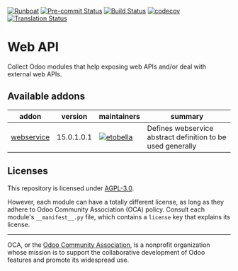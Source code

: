 
[![Runboat](https://img.shields.io/badge/runboat-Try%20me-875A7B.png)](https://runboat.odoo-community.org/builds?repo=OCA/web-api&target_branch=15.0)
[![Pre-commit Status](https://github.com/OCA/web-api/actions/workflows/pre-commit.yml/badge.svg?branch=15.0)](https://github.com/OCA/web-api/actions/workflows/pre-commit.yml?query=branch%3A15.0)
[![Build Status](https://github.com/OCA/web-api/actions/workflows/test.yml/badge.svg?branch=15.0)](https://github.com/OCA/web-api/actions/workflows/test.yml?query=branch%3A15.0)
[![codecov](https://codecov.io/gh/OCA/web-api/branch/15.0/graph/badge.svg)](https://codecov.io/gh/OCA/web-api)
[![Translation Status](https://translation.odoo-community.org/widgets/web-api-15-0/-/svg-badge.svg)](https://translation.odoo-community.org/engage/web-api-15-0/?utm_source=widget)

<!-- /!\ do not modify above this line -->

# Web API

Collect Odoo modules that help exposing web APIs and/or deal with external web APIs.

<!-- /!\ do not modify below this line -->

<!-- prettier-ignore-start -->

[//]: # (addons)

Available addons
----------------
addon | version | maintainers | summary
--- | --- | --- | ---
[webservice](webservice/) | 15.0.1.0.1 | [![etobella](https://github.com/etobella.png?size=30px)](https://github.com/etobella) | Defines webservice abstract definition to be used generally

[//]: # (end addons)

<!-- prettier-ignore-end -->

## Licenses

This repository is licensed under [AGPL-3.0](LICENSE).

However, each module can have a totally different license, as long as they adhere to Odoo Community Association (OCA)
policy. Consult each module's `__manifest__.py` file, which contains a `license` key
that explains its license.

----
OCA, or the [Odoo Community Association](http://odoo-community.org/), is a nonprofit
organization whose mission is to support the collaborative development of Odoo features
and promote its widespread use.
